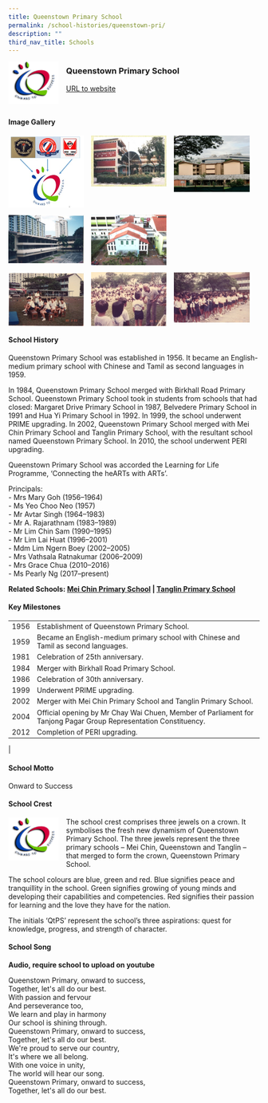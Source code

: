 ```yaml
---
title: Queenstown Primary School
permalink: /school-histories/queenstown-pri/
description: ""
third_nav_title: Schools
---
```

<img src="/images/queenstownpri1.png" style="width:20%;margin-right:15px;" align = "left">

### **Queenstown Primary School**
[URL to website](https://www.queenstownpri.moe.edu.sg/)

<br clear="left">

#### **Image Gallery**

<p><a href="https://staging.d1yxymztqoj7qn.amplifyapp.com/images/queenstownpri2.jpg">  
<img src="/images/queenstownpri2.jpg" style="width:30%;margin-right:15px;" align = "left">
</a></p>

<p><a href="https://staging.d1yxymztqoj7qn.amplifyapp.com/images/queenstownpri3.jpg">  
<img src="/images/queenstownpri3.jpg" style="width:30%;margin-right:15px;" align = "left">
</a></p>

<p><a href="https://staging.d1yxymztqoj7qn.amplifyapp.com/images/queenstownpri4.jpg">  
<img src="/images/queenstownpri4.jpg" style="width:30%;margin-right:15px;" align = "left">
</a></p>

<br clear="left">

<p><a href="https://staging.d1yxymztqoj7qn.amplifyapp.com/images/queenstownpri5.jpg">  
<img src="/images/queenstownpri5.jpg" style="width:30%;margin-right:15px;" align = "left">
</a></p>

<p><a href="https://staging.d1yxymztqoj7qn.amplifyapp.com/images/queenstownpri6.jpg">  
<img src="/images/queenstownpri6.jpg" style="width:30%;margin-right:15px;" align = "left">
</a></p>

<br clear="left">

<p><a href="https://staging.d1yxymztqoj7qn.amplifyapp.com/images/queenstownpri7.jpg">  
<img src="/images/queenstownpri7.jpg" style="width:30%;margin-right:15px;" align = "left">
</a></p>

<p><a href="https://staging.d1yxymztqoj7qn.amplifyapp.com/images/queenstownpri8.jpg">  
<img src="/images/queenstownpri8.jpg" style="width:30%;margin-right:15px;" align = "left">
</a></p>

<p><a href="https://staging.d1yxymztqoj7qn.amplifyapp.com/images/queenstownpri9.jpg">  
<img src="/images/queenstownpri9.jpg" style="width:30%;margin-right:15px;" align = "left">
</a></p>

<br clear="left">

#### **School History**
Queenstown Primary School was established in 1956. It became an English-medium primary school with Chinese and Tamil as second languages in 1959.

In 1984, Queenstown Primary School merged with Birkhall Road Primary School. Queenstown Primary School took in students from schools that had closed: Margaret Drive Primary School in 1987, Belvedere Primary School in 1991 and Hua Yi Primary School in 1992. In 1999, the school underwent PRIME upgrading. In 2002, Queenstown Primary School merged with Mei Chin Primary School and Tanglin Primary School, with the resultant school named Queenstown Primary School. In 2010, the school underwent PERI upgrading.

Queenstown Primary School was accorded the Learning for Life Programme, ‘Connecting the heARTs with ARTs’.

Principals:<br>
\- Mrs Mary Goh (1956–1964)<br>
\- Ms Yeo Choo Neo (1957)<br>
\- Mr Avtar Singh (1964–1983)<br>
\- Mr A. Rajarathnam (1983–1989)<br>
\- Mr Lim Chin Sam (1990–1995)<br>
\- Mr Lim Lai Huat (1996–2001)<br>
\- Mdm Lim Ngern Boey (2002–2005)<br>
\- Mrs Vathsala Ratnakumar (2006–2009)<br>
\- Mrs Grace Chua (2010–2016)<br>
\- Ms Pearly Ng (2017–present)

**Related Schools: [Mei Chin Primary School](https://staging.d1yxymztqoj7qn.amplifyapp.com/school-histories/mei-chin-pri/) | [Tanglin Primary School](https://staging.d1yxymztqoj7qn.amplifyapp.com/school-histories/tanglin-pri/)**

#### **Key Milestones**

|  |  |
|:---:|---|
| 1956 | Establishment of Queenstown Primary School. |
| 1959 | Became an English-medium primary school with Chinese and Tamil as second languages. |
| 1981 | Celebration of 25th anniversary. |
| 1984 | Merger with Birkhall Road Primary School. |
| 1986 | Celebration of 30th anniversary. |
| 1999 | Underwent PRIME upgrading. |
| 2002 | Merger with Mei Chin Primary School and Tanglin Primary School. |
| 2004 | Official opening by Mr Chay Wai Chuen, Member of Parliament for Tanjong Pagar Group Representation Constituency. |
| 2012 | Completion of PERI upgrading. |
|

#### **School Motto**
Onward to Success

#### **School Crest**
<img src="/images/queenstownpri1.png" style="width:20%;margin-right:15px;" align = "left">

The school crest comprises three jewels on a crown. It symbolises the fresh new dynamism of Queenstown Primary School. The three jewels represent the three primary schools – Mei Chin, Queenstown and Tanglin – that merged to form the crown, Queenstown Primary School.

The school colours are blue, green and red. Blue signifies peace and tranquillity in the school. Green signifies growing of young minds and developing their capabilities and competencies. Red signifies their passion for learning and the love they have for the nation.

The initials ‘QtPS’ represent the school’s three aspirations: quest for knowledge, progress, and strength of character.

#### **School Song**
**Audio, require school to upload on youtube**

Queenstown Primary, onward to success,<br>
Together, let's all do our best.<br>
With passion and fervour<br>
And perseverance too,<br>
We learn and play in harmony<br>
Our school is shining through.<br>
Queenstown Primary, onward to success,<br>
Together, let's all do our best.<br>
We're proud to serve our country,<br>
It's where we all belong.<br>
With one voice in unity,<br>
The world will hear our song.<br>
Queenstown Primary, onward to success,<br>
Together, let's all do our best.